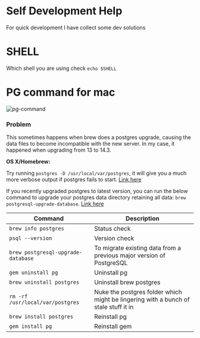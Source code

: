 # Self Development Help
For quick development I have collect some dev solutions

# SHELL
Which shell you are using check `echo $SHELL`

# PG command for mac
![pg-command](https://user-images.githubusercontent.com/18096618/169646141-00b5c7b4-6b4b-497a-be20-fa4a33f82e24.jpg)

### Problem
This sometimes happens when brew does a postgres upgrade, causing the data files to become incompatible with the new server.
In my case, it happened when upgrading from 13 to 14.3.

**OS X/Homebrew:**

Try running `postgres -D /usr/local/var/postgres`, it will give you a much more verbose output if postgres fails to start. [Link here](https://stackoverflow.com/questions/13410686/postgres-could-not-connect-to-server)

If you recently upgraded postgres to latest version, you can run the below command to upgrade your postgres data directory retaining all data: `brew postgresql-upgrade-database`. [Link here](https://stackoverflow.com/questions/17822974/postgres-fatal-database-files-are-incompatible-with-server)

| Command | Description |
| ------ | ------ |
| `brew info postgres` | Status check |
| `psql --version` | Version check |
| `brew postgresql-upgrade-database` | To migrate existing data from a previous major version of PostgreSQL |
| `gem uninstall pg` | Uninstall pg |
| `brew uninstall postgres` | Uninstall brew postgres |
| `rm -rf /usr/local/var/postgres` | Nuke the postgres folder which might be lingering with a bunch of stale stuff it in |
| `brew install postgres` | Reinstall pg |
| `gem install pg` | Reinstall gem |

